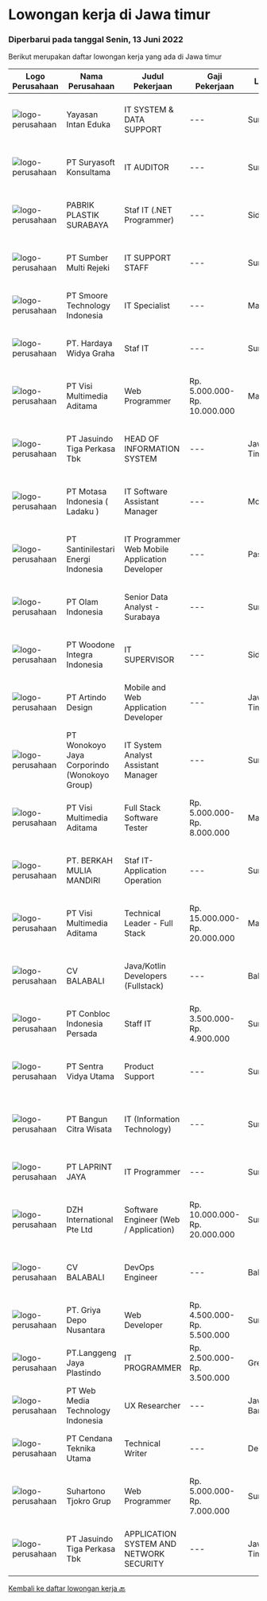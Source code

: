 
  # Lowongan kerja di Jawa timur

  ### Diperbarui pada tanggal Senin, 13 Juni 2022

  Berikut merupakan daftar lowongan kerja yang ada di Jawa timur

  |Logo Perusahaan | Nama Perusahaan | Judul Pekerjaan | Gaji Pekerjaan | Lokasi | Deskripsi | Tanggal diunggah | Pranala |
  | -------------- | --------------- | --------------- | --------- | --------- | -------------- | ------- | ----------- |
  |![logo-perusahaan](https://i.ibb.co/sqvTCh9/112815900-stock-vector-no-image-available-icon-flat-vector.webp)|Yayasan Intan Eduka|IT SYSTEM & DATA SUPPORT|---|Surabaya|Qualification: Computer and Technology Literate is a must Have minimum 1 years experience in the same field Great leadership skills, Pleasing...|Senin, 13 Juni 2022|https://www.jobstreet.co.id/id/job/it-system-data-support-3916776?token=0~8ab8b858-50e0-4dfb-830c-463939111b11&sectionRank=1&jobId=jobstreet-id-job-3916776|
|![logo-perusahaan](https://image-service-cdn.seek.com.au/b618e8e2c2e89e992439e8abf4c515055bd1587d/ee4dce1061f3f616224767ad58cb2fc751b8d2dc)|PT Suryasoft Konsultama|IT AUDITOR|---|Surabaya|Position : IT Auditor Qualification : Understand IT Audit concept and methodology Experience in IT Audit Certified as IT Auditor is good point Able to...|Minggu, 12 Juni 2022|https://www.jobstreet.co.id/id/job/it-auditor-3906313?token=0~8ab8b858-50e0-4dfb-830c-463939111b11&sectionRank=2&jobId=jobstreet-id-job-3906313|
|![logo-perusahaan](https://i.ibb.co/sqvTCh9/112815900-stock-vector-no-image-available-icon-flat-vector.webp)|PABRIK PLASTIK SURABAYA|Staf IT (.NET Programmer)|---|Sidoarjo|Kualifikasi WAJIB Menguasai ASP.NET, VB.Net, SQL Server WAJIB menguasai Android Programming seperti Kotlin atau lainnya Diutamakan yang menguasai...|Minggu, 12 Juni 2022|https://www.jobstreet.co.id/id/job/staf-it-.net-programmer-3906524?token=0~8ab8b858-50e0-4dfb-830c-463939111b11&sectionRank=3&jobId=jobstreet-id-job-3906524|
|![logo-perusahaan](https://image-service-cdn.seek.com.au/b9deb0a3392991f9c5abd0101bb5786cc4a96044/ee4dce1061f3f616224767ad58cb2fc751b8d2dc)|PT Sumber Multi Rejeki|IT SUPPORT STAFF|---|Surabaya|IT SUPPORT STAFFKUALIFIKASI:• Pendidikan minimal SMK Teknik Komputer / Jaringan• Pengalaman minimal 2 tahun di bidang IT• Kemampuan troubleshooting...|Jumat, 10 Juni 2022|https://www.jobstreet.co.id/id/job/it-support-staff-3915288?token=0~8ab8b858-50e0-4dfb-830c-463939111b11&sectionRank=4&jobId=jobstreet-id-job-3915288|
|![logo-perusahaan](https://image-service-cdn.seek.com.au/716456d528a6305a685328498d9b5d011ac6446a/ee4dce1061f3f616224767ad58cb2fc751b8d2dc)|PT Smoore Technology Indonesia|IT Specialist|---|Malang|Job Responsibility : Responsible for monitoring, maintenance, troubleshooting and continuous improvement of network, server, and related IT devices....|Jumat, 10 Juni 2022|https://www.jobstreet.co.id/id/job/it-specialist-3914898?token=0~8ab8b858-50e0-4dfb-830c-463939111b11&sectionRank=5&jobId=jobstreet-id-job-3914898|
|![logo-perusahaan](https://image-service-cdn.seek.com.au/159d40e7f932f047b23f5ee614d8f1d6fa7b3b89/ee4dce1061f3f616224767ad58cb2fc751b8d2dc)|PT. Hardaya Widya Graha|Staf IT|---|Surabaya|Usia maksimal 28 tahun Minimal S1 Teknik Informatika Menguasai Bahasa Inggris Pengalaman minimal 2 tahun sebagai Staf IT / IT Support Mampu membuat...|Jumat, 10 Juni 2022|https://www.jobstreet.co.id/id/job/staf-it-3915779?token=0~8ab8b858-50e0-4dfb-830c-463939111b11&sectionRank=6&jobId=jobstreet-id-job-3915779|
|![logo-perusahaan](https://image-service-cdn.seek.com.au/b8528c389ba1b59ec14f571684d5a518b5b2a7b1/ee4dce1061f3f616224767ad58cb2fc751b8d2dc)|PT Visi Multimedia Aditama|Web Programmer|Rp. 5.000.000-Rp. 10.000.000|Malang|Requirements: Candidate must possess at least a Diploma, Bachelor's Degree, Art/ Design/ Creative Multimedia, Computer Science/Information Technology,...|Sabtu, 11 Juni 2022|https://www.jobstreet.co.id/id/job/web-programmer-3904525?token=0~8ab8b858-50e0-4dfb-830c-463939111b11&sectionRank=7&jobId=jobstreet-id-job-3904525|
|![logo-perusahaan](https://image-service-cdn.seek.com.au/f9cd043f1011fee386470591649d3e30b502df59/ee4dce1061f3f616224767ad58cb2fc751b8d2dc)|PT Jasuindo Tiga Perkasa Tbk|HEAD OF INFORMATION SYSTEM|---|Jawa Timur|SPESIFIKASI PEKERJAAN : Memonitor kesesuaian pelaksanaan Business Process yang ada serta menginformasikan koreksi kepada departemen pemilik business...|Jumat, 10 Juni 2022|https://www.jobstreet.co.id/id/job/head-of-information-system-3915586?token=0~8ab8b858-50e0-4dfb-830c-463939111b11&sectionRank=8&jobId=jobstreet-id-job-3915586|
|![logo-perusahaan](https://image-service-cdn.seek.com.au/f21f727914f248ad77fc3d0c0b65830cc74d1b49/ee4dce1061f3f616224767ad58cb2fc751b8d2dc)|PT Motasa Indonesia ( Ladaku )|IT Software Assistant Manager|---|Mojokerto|Kualifikasi : Pendidikan S1 Jurusan Teknik Informatika / Teknik Komputer/ Sistem Informasi Pengalaman Minimal 3 tahun pada posisi IT Software...|Jumat, 10 Juni 2022|https://www.jobstreet.co.id/id/job/it-software-assistant-manager-3914697?token=0~8ab8b858-50e0-4dfb-830c-463939111b11&sectionRank=9&jobId=jobstreet-id-job-3914697|
|![logo-perusahaan](https://image-service-cdn.seek.com.au/d2cc97be2791f36e29532b7eba16b992dd655a2a/ee4dce1061f3f616224767ad58cb2fc751b8d2dc)|PT Santinilestari Energi Indonesia|IT Programmer Web Mobile Application Developer|---|Pasuruan|Mobile and Web Application Developer Ensure current web application running well Create and design mobile application as company needs Design...|Minggu, 12 Juni 2022|https://www.jobstreet.co.id/id/job/it-programmer-web-mobile-application-developer-3906518?token=0~8ab8b858-50e0-4dfb-830c-463939111b11&sectionRank=10&jobId=jobstreet-id-job-3906518|
|![logo-perusahaan](https://image-service-cdn.seek.com.au/7668f8ba6f215857c6b491a199a2476689c52d6a/ee4dce1061f3f616224767ad58cb2fc751b8d2dc)|PT Olam Indonesia|Senior Data Analyst - Surabaya|---|Surabaya|About JIVAJIVA Indonesia is a group of Olam International, one of the largest agribusiness in the world. At Jiva Indonesia, we’re focused on solving...|Sabtu, 11 Juni 2022|https://www.jobstreet.co.id/id/job/senior-data-analyst-surabaya-3905041?token=0~8ab8b858-50e0-4dfb-830c-463939111b11&sectionRank=11&jobId=jobstreet-id-job-3905041|
|![logo-perusahaan](https://image-service-cdn.seek.com.au/71c3467d774d6e6b49598bc17224040e40898724/ee4dce1061f3f616224767ad58cb2fc751b8d2dc)|PT Woodone Integra Indonesia|IT SUPERVISOR|---|Sidoarjo|Maksimal Usia 35 Tahun Pendidikan Minimal S1 dibidang IT Minimal memiliki 2 tahun pengalaman kerja di bidang yang sama Menguasai Fullstack Software...|Jumat, 10 Juni 2022|https://www.jobstreet.co.id/id/job/it-supervisor-3915573?token=0~8ab8b858-50e0-4dfb-830c-463939111b11&sectionRank=12&jobId=jobstreet-id-job-3915573|
|![logo-perusahaan](https://image-service-cdn.seek.com.au/c2ce19d52829712cf62d4ad1fa0e8ba10cef3cab/ee4dce1061f3f616224767ad58cb2fc751b8d2dc)|PT Artindo Design|Mobile and Web Application Developer|---|Jawa Timur|Deskripsi Pekerjaan : Menguasai PHP,HTML, CSS, Bootstrap,Java Script. Database MySQL/PostgreSQL. Prefer yang bisa .net core dan mvc framework....|Minggu, 12 Juni 2022|https://www.jobstreet.co.id/id/job/mobile-and-web-application-developer-3906755?token=0~8ab8b858-50e0-4dfb-830c-463939111b11&sectionRank=13&jobId=jobstreet-id-job-3906755|
|![logo-perusahaan](https://image-service-cdn.seek.com.au/d7d6519ff0ea41880103e5a0bad98dd126d6a4bd/ee4dce1061f3f616224767ad58cb2fc751b8d2dc)|PT Wonokoyo Jaya Corporindo (Wonokoyo Group)|IT System Analyst Assistant Manager|---|Surabaya|Mengelola teknologi informasi dan sistem komputer Memastikan kesiapan dan ketersediaan sistem komputer / aplikasi dalam lingkungan perusahaan Membuat...|Jumat, 10 Juni 2022|https://www.jobstreet.co.id/id/job/it-system-analyst-assistant-manager-3915581?token=0~8ab8b858-50e0-4dfb-830c-463939111b11&sectionRank=14&jobId=jobstreet-id-job-3915581|
|![logo-perusahaan](https://image-service-cdn.seek.com.au/b8528c389ba1b59ec14f571684d5a518b5b2a7b1/ee4dce1061f3f616224767ad58cb2fc751b8d2dc)|PT Visi Multimedia Aditama|Full Stack Software Tester|Rp. 5.000.000-Rp. 8.000.000|Malang|Responsibilities: Use and test software to identify and eliminate bugs in applications. Performe specific tests, examines all aspects of a product...|Minggu, 12 Juni 2022|https://www.jobstreet.co.id/id/job/full-stack-software-tester-3906863?token=0~8ab8b858-50e0-4dfb-830c-463939111b11&sectionRank=15&jobId=jobstreet-id-job-3906863|
|![logo-perusahaan](https://image-service-cdn.seek.com.au/b402f90a66b3c6d6cefc180e28ee2655ba3fa89a/ee4dce1061f3f616224767ad58cb2fc751b8d2dc)|PT. BERKAH MULIA MANDIRI|Staf IT- Application Operation|---|Surabaya|WE ARE HIRING IT STAFF- APPLICATION OPERATION!We are a groeth trading oil and asphalt Company. We are looking for a potential and committed candidates...|Kamis, 09 Juni 2022|https://www.jobstreet.co.id/id/job/staf-it-application-operation-3914118?token=0~8ab8b858-50e0-4dfb-830c-463939111b11&sectionRank=16&jobId=jobstreet-id-job-3914118|
|![logo-perusahaan](https://image-service-cdn.seek.com.au/b8528c389ba1b59ec14f571684d5a518b5b2a7b1/ee4dce1061f3f616224767ad58cb2fc751b8d2dc)|PT Visi Multimedia Aditama|Technical Leader - Full Stack|Rp. 15.000.000-Rp. 20.000.000|Malang|Responsibilities: Working closely with Product Leaders &amp; VP of Production. Gather user needs/information from Sales and Executives. Manage project...|Sabtu, 11 Juni 2022|https://www.jobstreet.co.id/id/job/technical-leader-full-stack-3899009?token=0~8ab8b858-50e0-4dfb-830c-463939111b11&sectionRank=17&jobId=jobstreet-id-job-3899009|
|![logo-perusahaan](https://image-service-cdn.seek.com.au/51ad688143344492892d184eed2f9e0ee885dcc7/ee4dce1061f3f616224767ad58cb2fc751b8d2dc)|CV BALABALI|Java/Kotlin Developers (Fullstack)|---|Bali|We are looking for experienced Java or Kotlin developers to join our team (mid to senior level).What will you be doing? Coding high-quality softwares...|Minggu, 12 Juni 2022|https://www.jobstreet.co.id/id/job/java-kotlin-developers-fullstack-3916562?token=0~8ab8b858-50e0-4dfb-830c-463939111b11&sectionRank=18&jobId=jobstreet-id-job-3916562|
|![logo-perusahaan](https://image-service-cdn.seek.com.au/ec6bdbc1d4676d1726236db32cfab187a8039395/ee4dce1061f3f616224767ad58cb2fc751b8d2dc)|PT Conbloc Indonesia Persada|Staff IT|Rp. 3.500.000-Rp. 4.900.000|Surabaya|TUGAS DAN TANGGUNG JAWAB Disiplin, Dedikasi dan Bertanggung Jawab atas semua pekerjaan yang dilaksanakan. Melaporkan langsung hasil pekerjaan ke...|Kamis, 09 Juni 2022|https://www.jobstreet.co.id/id/job/staff-it-3914275?token=0~8ab8b858-50e0-4dfb-830c-463939111b11&sectionRank=19&jobId=jobstreet-id-job-3914275|
|![logo-perusahaan](https://image-service-cdn.seek.com.au/89a4b4d8e6af0c01c230c2b1f638fbea996731cb/ee4dce1061f3f616224767ad58cb2fc751b8d2dc)|PT Sentra Vidya Utama|Product Support|---|Surabaya|Melakukan migrasi dan mengevaluasi data Membuat report hasil analisa dan hasil migrasi data Melakukan instalasi/setting aplikasi Melakukan analisa...|Kamis, 09 Juni 2022|https://www.jobstreet.co.id/id/job/product-support-3902702?token=0~8ab8b858-50e0-4dfb-830c-463939111b11&sectionRank=20&jobId=jobstreet-id-job-3902702|
|![logo-perusahaan](https://i.ibb.co/sqvTCh9/112815900-stock-vector-no-image-available-icon-flat-vector.webp)|PT Bangun Citra Wisata|IT (Information Technology)|---|Surabaya|Melakukan pengecekan hingga memperbarui sistem operasi dan aplikasi yang dijalankan oleh pengguna/ Monitoring /troubleshooting and configuring network...|Rabu, 08 Juni 2022|https://www.jobstreet.co.id/id/job/it-information-technology-3911857?token=0~8ab8b858-50e0-4dfb-830c-463939111b11&sectionRank=21&jobId=jobstreet-id-job-3911857|
|![logo-perusahaan](https://image-service-cdn.seek.com.au/52ef4afb9b12e9a943d6f98618c9fd87475c1900/ee4dce1061f3f616224767ad58cb2fc751b8d2dc)|PT LAPRINT JAYA|IT Programmer|---|Surabaya|Membuat aplikasi Web/ Mobile baik offline maupun online untuk segala keperluan perkantoran Melakukan percobaan menjalankan program dan aplikasi...|Kamis, 09 Juni 2022|https://www.jobstreet.co.id/id/job/it-programmer-3903003?token=0~8ab8b858-50e0-4dfb-830c-463939111b11&sectionRank=22&jobId=jobstreet-id-job-3903003|
|![logo-perusahaan](https://image-service-cdn.seek.com.au/6bcb4fa6c103d11caf4d613e3be7afd5a578b4ee/ee4dce1061f3f616224767ad58cb2fc751b8d2dc)|DZH International Pte Ltd|Software Engineer (Web / Application)|Rp. 10.000.000-Rp. 20.000.000|Surabaya|Our company provides advance equity trading systems to majority of the financial broking firms in Singapore &amp; Malaysia. Our clients also involve...|Sabtu, 11 Juni 2022|https://www.jobstreet.co.id/id/job/software-engineer-web-application-9635869/origin/sg?token=0~8ab8b858-50e0-4dfb-830c-463939111b11&sectionRank=23&jobId=jobstreet-sg-job-9635869|
|![logo-perusahaan](https://image-service-cdn.seek.com.au/51ad688143344492892d184eed2f9e0ee885dcc7/ee4dce1061f3f616224767ad58cb2fc751b8d2dc)|CV BALABALI|DevOps Engineer|---|Bali|We are looking for experienced DevOps engineers to join our team.What we are looking from you 1+ years of experience in similar job. Strong knowledge...|Minggu, 12 Juni 2022|https://www.jobstreet.co.id/id/job/devops-engineer-3916561?token=0~8ab8b858-50e0-4dfb-830c-463939111b11&sectionRank=24&jobId=jobstreet-id-job-3916561|
|![logo-perusahaan](https://i.ibb.co/sqvTCh9/112815900-stock-vector-no-image-available-icon-flat-vector.webp)|PT. Griya Depo Nusantara|Web Developer|Rp. 4.500.000-Rp. 5.500.000|Surabaya|Responsibilities: 1. Participate in the entire application lifecycle, focusing on coding and debugging. 2. Write clean code to develop functional web...|Sabtu, 11 Juni 2022|https://www.jobstreet.co.id/id/job/web-developer-3898941?token=0~8ab8b858-50e0-4dfb-830c-463939111b11&sectionRank=25&jobId=jobstreet-id-job-3898941|
|![logo-perusahaan](https://image-service-cdn.seek.com.au/aed41fd0667f116494fd7a49f9152f449f806b3d/ee4dce1061f3f616224767ad58cb2fc751b8d2dc)|PT.Langgeng Jaya Plastindo|IT PROGRAMMER|Rp. 2.500.000-Rp. 3.500.000|Gresik|Diploma/bachelor's degree in engineering computer, computer science/information technology or equivalent Min 2 years professional experience in...|Jumat, 10 Juni 2022|https://www.jobstreet.co.id/id/job/it-programmer-3914808?token=0~8ab8b858-50e0-4dfb-830c-463939111b11&sectionRank=26&jobId=jobstreet-id-job-3914808|
|![logo-perusahaan](https://image-service-cdn.seek.com.au/fe6569d61098f35222743f282f496686f78aefd7/ee4dce1061f3f616224767ad58cb2fc751b8d2dc)|PT Web Media Technology Indonesia|UX Researcher|---|Jawa Barat|Niagahoster is a tech company based in Yogyakarta that provides web-hosting services. We are looking for a seasoned UX Researcher that is keen on...|Sabtu, 11 Juni 2022|https://www.jobstreet.co.id/id/job/ux-researcher-3899043?token=0~8ab8b858-50e0-4dfb-830c-463939111b11&sectionRank=27&jobId=jobstreet-id-job-3899043|
|![logo-perusahaan](https://image-service-cdn.seek.com.au/d3bc9ea5bb9d29f85b173b5fd95023cec0a2d7cc/ee4dce1061f3f616224767ad58cb2fc751b8d2dc)|PT Cendana Teknika Utama|Technical Writer|---|Depok|Requirements : Lulusan D4 / S1 Teknik Informatika / Ilmu Komputer / Sistem Informasi atau jurusan terkait bidang IT Memiliki pengalaman sebagai...|Kamis, 09 Juni 2022|https://www.jobstreet.co.id/id/job/technical-writer-3902701?token=0~8ab8b858-50e0-4dfb-830c-463939111b11&sectionRank=28&jobId=jobstreet-id-job-3902701|
|![logo-perusahaan](https://image-service-cdn.seek.com.au/74c2b8b81d52a50affff55bcbc8d6017de2fb283/ee4dce1061f3f616224767ad58cb2fc751b8d2dc)|Suhartono Tjokro Grup|Web Programmer|Rp. 5.000.000-Rp. 7.000.000|Surabaya|Kualifikasi : Pendidikan minimal SMK dengan pengalaman minimal 5 tahun Pendidikan S1 Sistem / Teknik Informatika dengan pengalaman minimal 3 tahun...|Jumat, 10 Juni 2022|https://www.jobstreet.co.id/id/job/web-programmer-3914674?token=0~8ab8b858-50e0-4dfb-830c-463939111b11&sectionRank=29&jobId=jobstreet-id-job-3914674|
|![logo-perusahaan](https://image-service-cdn.seek.com.au/af38d604e6f81bafc849d1c25c6e20a1e8cbc479/ee4dce1061f3f616224767ad58cb2fc751b8d2dc)|PT Jasuindo Tiga Perkasa Tbk|APPLICATION SYSTEM AND NETWORK SECURITY|---|Jawa Timur|SPESIFIKASI PEKERJAAN : Menyusun kebijakan dan standar prosedur operasional terkait  dengan penyelenggaraan keamanan informasi secara fisik dan logis....|Jumat, 10 Juni 2022|https://www.jobstreet.co.id/id/job/application-system-and-network-security-3915680?token=0~8ab8b858-50e0-4dfb-830c-463939111b11&sectionRank=30&jobId=jobstreet-id-job-3915680|


  [Kembali ke daftar lowongan kerja 🔙](../README.md#daftar-lowongan-kerja)
  